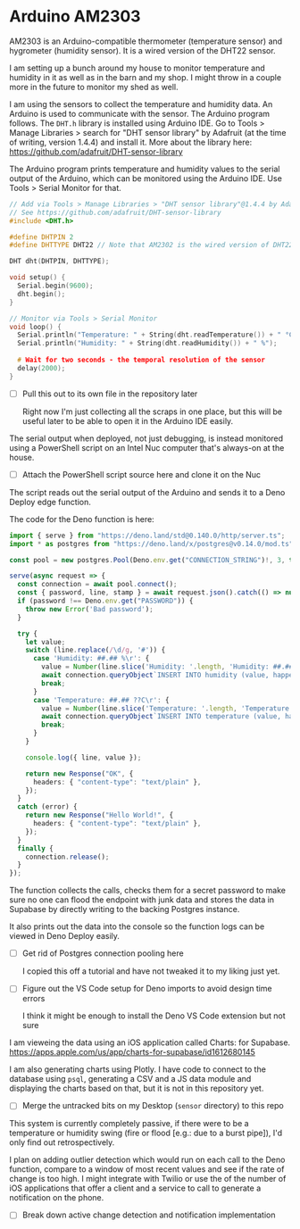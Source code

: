 # Arduino AM2303

AM2303 is an Arduino-compatible thermometer (temperature sensor) and hygrometer
(humidity sensor).
It is a wired version of the DHT22 sensor.

I am setting up a bunch around my house to monitor temperature and humidity in
it as well as in the barn and my shop.
I might throw in a couple more in the future to monitor my shed as well.

I am using the sensors to collect the temperature and humidity data.
An Arduino is used to communicate with the sensor.
The Arduino program follows.
The `DHT.h` library is installed using Arduino IDE.
Go to Tools > Manage Libraries > search for "DHT sensor library" by Adafruit
(at the time of writing, version 1.4.4) and install it.
More about the library here: https://github.com/adafruit/DHT-sensor-library

The Arduino program prints temperature and humidity values to the serial output
of the Arduino, which can be monitored using the Arduino IDE.
Use Tools > Serial Monitor for that.

```ino
// Add via Tools > Manage Libraries > "DHT sensor library"@1.4.4 by Adafruit
// See https://github.com/adafruit/DHT-sensor-library
#include <DHT.h>

#define DHTPIN 2
#define DHTTYPE DHT22 // Note that AM2302 is the wired version of DHT22

DHT dht(DHTPIN, DHTTYPE);

void setup() {
  Serial.begin(9600);
  dht.begin();
}

// Monitor via Tools > Serial Monitor
void loop() {
  Serial.println("Temperature: " + String(dht.readTemperature()) + " °C");
  Serial.println("Humidity: " + String(dht.readHumidity()) + " %");
  
  # Wait for two seconds - the temporal resolution of the sensor
  delay(2000);
}
```

- [ ] Pull this out to its own file in the repository later
  
  Right now I'm just collecting all the scraps in one place, but this will be
  useful later to be able to open it in the Arduino IDE easily.

The serial output when deployed, not just debugging, is instead monitored using
a PowerShell script on an Intel Nuc computer that's always-on at the house.

- [ ] Attach the PowerShell script source here and clone it on the Nuc

The script reads out the serial output of the Arduino and sends it to a Deno
Deploy edge function.

The code for the Deno function is here:

```typescript
import { serve } from "https://deno.land/std@0.140.0/http/server.ts";
import * as postgres from "https://deno.land/x/postgres@v0.14.0/mod.ts";

const pool = new postgres.Pool(Deno.env.get("CONNECTION_STRING")!, 3, true);

serve(async request => {
  const connection = await pool.connect();
  const { password, line, stamp } = await request.json().catch(() => null);
  if (password !== Deno.env.get("PASSWORD")) {
    throw new Error('Bad password');
  }

  try {
    let value;
    switch (line.replace(/\d/g, '#')) {
      case 'Humidity: ##.## %\r': {
        value = Number(line.slice('Humidity: '.length, 'Humidity: ##.##'.length));
        await connection.queryObject`INSERT INTO humidity (value, happened_at) VALUES (${value}, ${stamp})`;
        break;
      }
      case 'Temperature: ##.## ??C\r': {
        value = Number(line.slice('Temperature: '.length, 'Temperature: ##.##'.length));
        await connection.queryObject`INSERT INTO temperature (value, happened_at) VALUES (${value}, ${stamp})`;
        break;
      }
    }

    console.log({ line, value });

    return new Response("OK", {
      headers: { "content-type": "text/plain" },
    });
  }
  catch (error) {
    return new Response("Hello World!", {
      headers: { "content-type": "text/plain" },
    });
  }
  finally {
    connection.release();
  }
});
```
 
The function collects the calls, checks them for a secret password to make sure
no one can flood the endpoint with junk data and stores the data in Supabase by
directly writing to the backing Postgres instance.

It also prints out the data into the console so the function logs can be viewed
in Deno Deploy easily.

- [ ] Get rid of Postgres connection pooling here
  
  I copied this off a tutorial and have not tweaked it to my liking just yet.

- [ ] Figure out the VS Code setup for Deno imports to avoid design time errors

  I think it might be enough to install the Deno VS Code extension but not sure

I am vieweing the data using an iOS application called Charts: for Supabase.
https://apps.apple.com/us/app/charts-for-supabase/id1612680145

I am also generating charts using Plotly. I have code to connect to the database
using `psql`, generating a CSV and a JS data module and displaying the charts
based on that, but it is not in this repository yet.

- [ ] Merge the untracked bits on my Desktop (`sensor` directory) to this repo

This system is currently completely passive, if there were to be a temperature
or humidity swing (fire or flood [e.g.: due to a burst pipe]), I'd only find out
retrospectively.

I plan on adding outlier detection which would run on each call to the Deno
function, compare to a window of most recent values and see if the rate of
change is too high.
I might integrate with Twilio or use the of the number of iOS applications that
offer a client and a service to call to generate a notification on the phone.

- [ ] Break down active change detection and notification implementation
